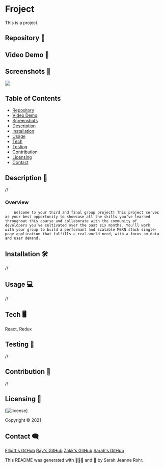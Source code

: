 # Froject

This is a project.

## Repository 🌼

[]()

## Video Demo 🌷

[]()

## Screenshots 🌻

<img src="https://raw">


## Table of Contents

- [Repository](#Repository-)
- [Video Demo](#Video-Demo-)
- [Screenshots](#Screenshots-)
- [Description](#Description-)
- [Installation](#Installation-)
- [Usage](#Usage-)
- [Tech](#Tech-)
- [Testing](#Testing-)
- [Contribution](#Contribution-)
- [Licensing](#Licensing-)
- [Contact](#Contact-)



## Description 📌

//


### Overview

        Welcome to your third and final group project! This project serves as your best opportunity to showcase all the skills you’ve learned throughout this course and collaborate with the community of developers you’ve cultivated over the past six months. You’ll work with your group to build a performant and scalable MERN stack single-page application that fulfills a real-world need, with a focus on data and user demand.


## Installation 🛠

//


## Usage 💻

//

## Tech 🖥

React, Redux


## Testing 🧷

//

## Contribution 🤝

//


## Licensing 🧾

[![license](https://img.shields.io/github/license/)]

Copyright &copy; 2021


## Contact 🗨

[Elliott's GitHub](https://github.com/SJROHRXD)
[Ray's GitHub](https://github.com/SJROHRXD)
[Zakk's GitHub](https://github.com/SJROHRXD)
[Sarah's GitHub](https://github.com/SJROHRXD)

This README was generated with 🌼🌿🌷 and 🤍 by Sarah Jeanne Rohr.